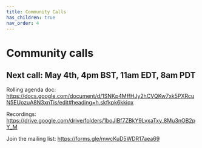 ```yaml
---
title: Community Calls
has_children: true
nav_order: 4
---
```


# Community calls

## Next call: May 4th, 4pm BST, 11am EDT, 8am PDT

Rolling agenda doc: https://docs.google.com/document/d/1SNKp4MffHJy2hCVQKw7xk5PXRcuN5EUozuA8N3xnTis/edit#heading=h.skfkpk6kkiqx

Recordings: https://drive.google.com/drive/folders/1boJlBf7ZBkY9LvxaTxy_8Mu3nOB2pY_M

Join the mailing list: https://forms.gle/mwcKuD5WDR17aea69


